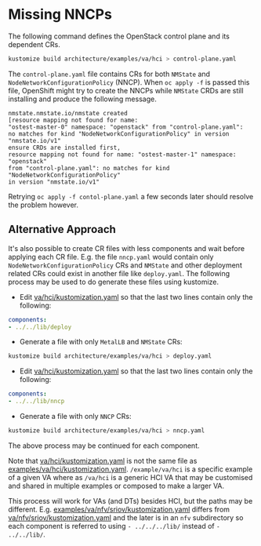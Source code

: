 # Missing NNCPs

The following command defines the OpenStack control plane and its
dependent CRs.
```bash
kustomize build architecture/examples/va/hci > control-plane.yaml
```
The `control-plane.yaml` file contains CRs for both `NMState` and
`NodeNetworkConfigurationPolicy` (NNCP). When `oc apply -f` is passed
this file, OpenShift might try to create the NNCPs while `NMState`
CRDs are still installing and produce the following message.
```
nmstate.nmstate.io/nmstate created
[resource mapping not found for name:
"ostest-master-0" namespace: "openstack" from "control-plane.yaml":
no matches for kind "NodeNetworkConfigurationPolicy" in version "nmstate.io/v1"
ensure CRDs are installed first,
resource mapping not found for name: "ostest-master-1" namespace: "openstack"
from "control-plane.yaml": no matches for kind "NodeNetworkConfigurationPolicy"
in version "nmstate.io/v1"
```
Retrying `oc apply -f contol-plane.yaml` a few seconds later should
resolve the problem however.

## Alternative Approach

It's also possible to create CR files with less components and wait
before applying each CR file. E.g. the file `nncp.yaml` would contain
only `NodeNetworkConfigurationPolicy` CRs and `NMState` and other
deployment related CRs could exist in another file like
`deploy.yaml`. The following process may be used to do generate these
files using kustomize.

- Edit
[va/hci/kustomization.yaml](https://github.com/openstack-k8s-operators/architecture/blob/main/va/hci/kustomization.yaml)
so that the last two lines contain only the following:
```yaml
components:
- ../../lib/deploy
```
- Generate a file with only `MetalLB` and `NMState` CRs:
```bash
kustomize build architecture/examples/va/hci > deploy.yaml
```
- Edit
[va/hci/kustomization.yaml](https://github.com/openstack-k8s-operators/architecture/blob/main/va/hci/kustomization.yaml)
so that the last two lines contain only the following:
```yaml
components:
- ../../lib/nncp
```
- Generate a file with only `NNCP` CRs:
```bash
kustomize build architecture/examples/va/hci > nncp.yaml
```
The above process may be continued for each component.

Note that [va/hci/kustomization.yaml](https://github.com/openstack-k8s-operators/architecture/blob/main/va/hci/kustomization.yaml)
is not the same file as
[examples/va/hci/kustomization.yaml](https://github.com/openstack-k8s-operators/architecture/blob/main/examples/va/hci/kustomization.yaml).
`/example/va/hci` is a specific example of a given VA where as
`/va/hci` is a generic HCI VA that may be customised and shared in
multiple examples or composed to make a larger VA.

This process will work for VAs (and DTs) besides HCI, but the paths
may be different. E.g.
[examples/va/nfv/sriov/kustomization.yaml](https://github.com/openstack-k8s-operators/architecture/blob/main/examples/va/nfv/sriov/kustomization.yaml)
differs from
[va/nfv/sriov/kustomization.yaml](https://github.com/openstack-k8s-operators/architecture/blob/main/va/nfv/sriov/kustomization.yaml)
and the later is in an `nfv` subdirectory
so each component is referred to using
`- ../../../lib/` instead of `- ../../lib/`.
